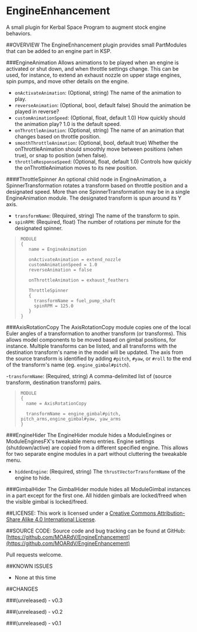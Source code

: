 EngineEnhancement
=================

A small plugin for Kerbal Space Program to augment stock engine behaviors.

##OVERVIEW
The EngineEnhancement plugin provides small PartModules that can be added to an engine part in KSP.

###EngineAnimation
Allows animations to be played when an engine is activated or shut down, and when throttle settings change.  This can be used, for instance, to extend an exhaust nozzle on upper stage engines, spin pumps, and move other details on the engine.

- `onActivateAnimation`: (Optional, string) The name of the animation to play.
- `reverseAnimation`: (Optional, bool, default false) Should the animation be played in reverse?
- `customAnimationSpeed`: (Optional, float, default 1.0) How quickly should the animation play?  1.0 is the default speed.
- `onThrottleAnimation`: (Optional, string) The name of an animation that changes based on throttle position.
- `smoothThrottleAnimation`: (Optional, bool, default true) Whether the onThrottleAnimation should smoothly move between positions (when true), or snap to position (when false).
- `throttleResponseSpeed`: (Optional, float, default 1.0) Controls how quickly the onThrottleAnimation moves to its new position.

####ThrottleSpinner
An optional child node in EngineAnimation, a SpinnerTransformation rotates a transform based on throttle position and a designated speed.  More than one SpinnerTransformation may be in a single EngineAnimation module.  The designated transform is spun around its Y axis.
- `transformName`: (Required, string) The name of the transform to spin.
- `spinRPM`: (Required, float) The number of rotations per minute for the designated spinner.

>     MODULE
>     {
>        name = EngineAnimation
>     
>        onActivateAnimation = extend_nozzle
>        customAnimationSpeed = 1.0
>        reverseAnimation = false
>        
>        onThrottleAnimation = exhaust_feathers
>
>        ThrottleSpinner
>        {
>          transformName = fuel_pump_shaft
>          spinRPM = 125.0
>        }
>     }

###AxisRotationCopy
The AxisRotationCopy module copies one of the local Euler angles of a transformation to another transform (or transforms).  This allows model components to be moved based on gimbal positions, for instance.  Multiple transforms can be listed, and all transforms with the destination transform's name in the model will be updated.  The axis from the source transform is identified by adding `#pitch`, `#yaw`, or `#roll` to the end of the transform's name (eg. `engine_gimbal#pitch`).

-`transformName`: (Required, string) A comma-delimited list of (source transform, destination transform) pairs.

>     MODULE
>     {
>       name = AxisRotationCopy
>     
>       transformName = engine_gimbal#pitch, pitch_arms,engine_gimbal#yaw, yaw_arms
>     }

###EngineHider
The EngineHider module hides a ModuleEngines or ModuleEnginesFX's tweakable menu entries.  Engine settings (shutdown/active) are copied from a different specified engine.  This allows for two separate engine modules in a part without cluttering the tweakable menu.

- `hiddenEngine`: (Required, string) The `thrustVectorTransformName` of the engine to hide.

###GimbalHider
The GimbalHider module hides all ModuleGimbal instances in a part except for the first one.  All hidden gimbals are locked/freed when the visible gimbal is locked/freed.

##LICENSE:
This work is licensed under a [Creative Commons Attribution-Share Alike 4.0 International License](http://creativecommons.org/licenses/by-sa/4.0/).

##SOURCE CODE:
Source code and bug tracking can be found at GitHub:
[https://github.com/MOARdV/EngineEnhancement](https://github.com/MOARdV/EngineEnhancement)

Pull requests welcome.

##KNOWN ISSUES
* None at this time

##CHANGES

###(unreleased) - v0.3

###(unreleased) - v0.2

###(unreleased) - v0.1
